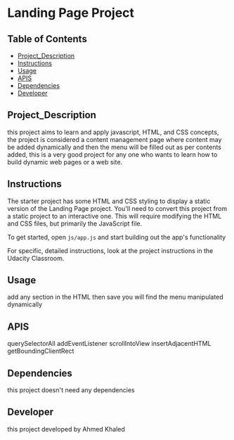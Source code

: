 # Landing Page Project

## Table of Contents

- [Project_Description](#Project_Description)
- [Instructions](#instructions)
- [Usage](#Usage)
- [APIS](#APIS)
- [Dependencies](#Dependencies)
- [Developer](#Developer)

## Project_Description

this project aims to learn and apply javascript, HTML, and CSS concepts, the project is considered a content management page where content may be added dynamically and then the menu will be filled out as per contents added, this is a very good project for any one who wants to learn how to build dynamic web pages or a web site.

## Instructions

The starter project has some HTML and CSS styling to display a static version of the Landing Page project. You'll need to convert this project from a static project to an interactive one. This will require modifying the HTML and CSS files, but primarily the JavaScript file.

To get started, open `js/app.js` and start building out the app's functionality

For specific, detailed instructions, look at the project instructions in the Udacity Classroom.

## Usage

add any section in the HTML then save you will find the menu manipulated dynamically

## APIS

querySelectorAll
addEventListener
scrollIntoView
insertAdjacentHTML
getBoundingClientRect

## Dependencies

this project doesn't need any dependencies

## Developer

this project developed by Ahmed Khaled
